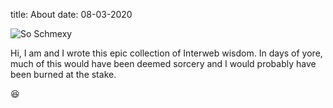 title: About
date: 08-03-2020

![So Schmexy][my_sweet_photo]

Hi, I am <username> and I wrote this epic collection of Interweb
wisdom. In days of yore, much of this would have been deemed sorcery
and I would probably have been burned at the stake.

😆

[my_sweet_photo]: {static}/images/HotPhotoOfMe.jpg

